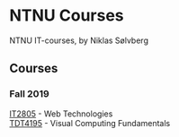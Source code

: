 # NTNU Courses

NTNU IT-courses, by Niklas Sølvberg

## Courses

### Fall 2019
[IT2805](https://www.ntnu.edu/studies/courses/IT2805#tab=omEmnet) - Web Technologies <br>
[TDT4195](https://www.ntnu.edu/studies/courses/TDT4195#tab=omEmnet) - Visual Computing Fundamentals

